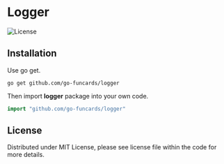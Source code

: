 # Logger

![License](https://img.shields.io/dub/l/vibe-d.svg)

## Installation

Use go get.

```shell
go get github.com/go-funcards/logger
```

Then import **logger** package into your own code.

```go
import "github.com/go-funcards/logger"
```

## License

Distributed under MIT License, please see license file within the code for more details.
